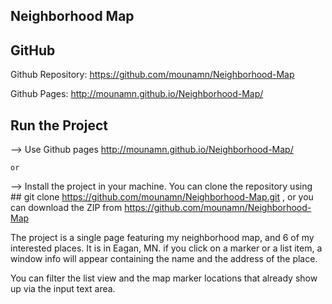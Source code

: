 ## Neighborhood Map

## GitHub

Github Repository: https://github.com/mounamn/Neighborhood-Map

Github Pages: http://mounamn.github.io/Neighborhood-Map/

## Run the Project

--> Use Github pages http://mounamn.github.io/Neighborhood-Map/
   
    or
	
--> Install the project in your machine. You can clone the repository using ## git clone https://github.com/mounamn/Neighborhood-Map.git , or you can download the ZIP from https://github.com/mounamn/Neighborhood-Map

The project is a single page featuring my neighborhood map, and 6 of my interested places. It is in Eagan, MN.
if you click on a marker or a list item, a window info will appear containing the name and the address of the place. 

You can filter the list view and the map marker locations that already show up via the input text area.

